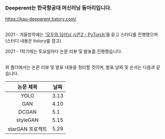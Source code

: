 ### Deeperent는 한국항공대 머신러닝 동아리입니다.
https://kau-deeperent.tistory.com/
<br> <br>


2021 - 겨울방학에는 ['모두의 딥러닝 시즌2 - PyTorch'](https://www.youtube.com/watch?v=7eldOrjQVi0&list=PLQ28Nx3M4JrhkqBVIXg-i5_CVVoS1UzAv)를 듣고 스터디를 진행했으며 (스터디 내용은 tistory를 참고) <br>

2021 - 1학기에는 토요일마다 논문 리뷰 및 발표를 진행했습니다.<br> <br>

위 폴더에서는 논문 리뷰 및 발표 내용을 정리할 것이며, 발표 날짜 및 순서는 다음과 같습니다.<br>

|논문 제목|날짜|
|:------:|-----|
|YOLO|3.13|
|GAN|4.10|
|DCGAN|5.1|
|styleGAN|5.15|
|starGAN 프로젝트|5.29|
